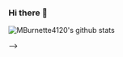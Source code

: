 ### Hi there 👋
![MBurnette4120's github stats](https://github-readme-stats.vercel.app/api?username=MBurnette4120&theme=blue-green&show_icons=true)

-->
